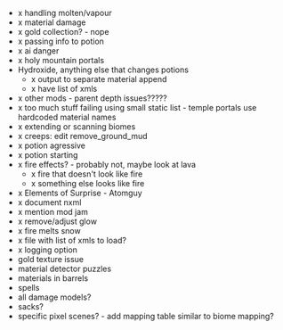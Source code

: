 - x handling molten/vapour
- x material damage
- x gold collection? - nope
- x passing info to potion
- x ai danger
- x holy mountain portals
- Hydroxide, anything else that changes potions
  - x output to separate material append
  - x have list of xmls
- x other mods - parent depth issues?????
- x too much stuff failing using small static list - temple portals use hardcoded material names
- x extending or scanning biomes
- x creeps: edit remove_ground_mud
- x potion agressive
- x potion starting
- x fire effects? - probably not, maybe look at lava
  - x fire that doesn't look like fire
  - x something else looks like fire
- x Elements of Surprise - Atomguy
- x document nxml
- x mention mod jam
- x remove/adjust glow
- x fire melts snow
- x file with list of xmls to load?
- x logging option
- gold texture issue
- material detector puzzles
- materials in barrels
- spells
- all damage models?
- sacks?
- specific pixel scenes? - add mapping table similar to biome mapping?
